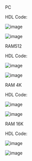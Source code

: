 PC       

HDL Code:

![image](https://github.com/user-attachments/assets/ca6a734d-29b7-4d58-b336-2556a2450018)

![image](https://github.com/user-attachments/assets/64151d53-9f4f-4c9d-bfa5-bd41466cd37d)


RAM512

HDL Code:    

![image](https://github.com/user-attachments/assets/73f2e75c-799f-47c3-bfef-c49ff3d0156d)


![image](https://github.com/user-attachments/assets/4dad3d0f-c4bf-4ae1-b1cd-88b06b377956)


RAM 4K

HDL Code:      

![image](https://github.com/user-attachments/assets/0ffdd60e-e0fa-4db8-b82d-12e2a5f012fe)

![image](https://github.com/user-attachments/assets/bd80dd88-a936-45ce-baef-6027c8a9f8c6)


RAM 16K

HDL Code:              

![image](https://github.com/user-attachments/assets/6e69eacf-ddc4-4cd0-8e6e-6529be519cec)

![image](https://github.com/user-attachments/assets/3b9bee41-3b33-48cd-9c29-35d0104491c3)


